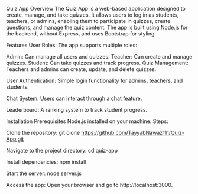 Quiz App
Overview
The Quiz App is a web-based application designed to create, manage, and take quizzes. It allows users to log in as students, teachers, or admins, enabling them to participate in quizzes, create questions, and manage the quiz content. The app is built using Node.js for the backend, without Express, and uses Bootstrap for styling.

Features
User Roles: The app supports multiple roles:

Admin: Can manage all users and quizzes.
Teacher: Can create and manage quizzes.
Student: Can take quizzes and track progress.
Quiz Management: Teachers and admins can create, update, and delete quizzes.

User Authentication: Simple login functionality for admins, teachers, and students.

Chat System: Users can interact through a chat feature.

Leaderboard: A ranking system to track student progress.

Installation
Prerequisites
Node.js installed on your machine.
Steps:

Clone the repository:
git clone https://github.com/TayyabNawaz111/Quiz-App.git

Navigate to the project directory:
cd quiz-app

Install dependencies:
npm install

Start the server:
node server.js

Access the app:
Open your browser and go to http://localhost:3000.